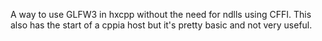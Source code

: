 A way to use GLFW3 in hxcpp without the need for ndlls using CFFI. This also has the start of a cppia host but it's pretty basic and not very useful.
